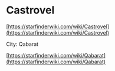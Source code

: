  

# Castrovel

[https://starfinderwiki.com/wiki/Castrovel](https://starfinderwiki.com/wiki/Castrovel)

City: Qabarat

[https://starfinderwiki.com/wiki/Qabarat](https://starfinderwiki.com/wiki/Qabarat)